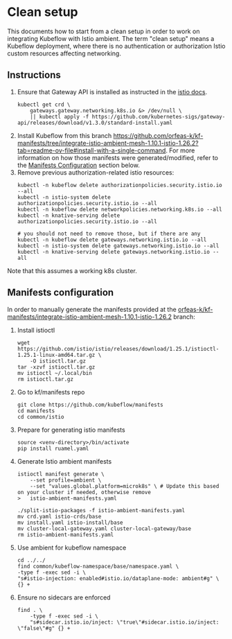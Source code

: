 # Clean setup

This documents how to start from a clean setup in order to work on integrating Kubeflow with Istio ambient. The term "clean setup" means a Kubeflow deployment, where there is no authentication or authorization Istio custom resources affecting networking.

## Instructions

1. Ensure that Gateway API is installed as instructed in the [istio docs](https://istio.io/v1.25/docs/ambient/getting-started/#install-the-kubernetes-gateway-api-crds).
    ```shell
    kubectl get crd \
        gateways.gateway.networking.k8s.io &> /dev/null \
        || kubectl apply -f https://github.com/kubernetes-sigs/gateway-api/releases/download/v1.3.0/standard-install.yaml
    ```
1. Install Kubeflow from this branch https://github.com/orfeas-k/kf-manifests/tree/integrate-istio-ambient-mesh-1.10.1-istio-1.26.2?tab=readme-ov-file#install-with-a-single-command. For more information on how those manifests were generated/modified, refer to the [Manifests Configuration](#manifests-configuration) section below.
1. Remove previous authorization-related istio resources:
    ```shell
    kubectl -n kubeflow delete authorizationpolicies.security.istio.io --all
    kubectl -n istio-system delete authorizationpolicies.security.istio.io --all
    kubectl -n kubeflow delete networkpolicies.networking.k8s.io --all
    kubectl -n knative-serving delete authorizationpolicies.security.istio.io --all

    # you should not need to remove those, but if there are any
    kubectl -n kubeflow delete gateways.networking.istio.io --all 
    kubectl -n istio-system delete gateways.networking.istio.io --all 
    kubectl -n knative-serving delete gateways.networking.istio.io --all 
    ```


Note that this assumes a working k8s cluster. 

## Manifests configuration
In order to manually generate the manifests provided at the [orfeas-k/kf-manifests/integrate-istio-ambient-mesh-1.10.1-istio-1.26.2](https://github.com/orfeas-k/kf-manifests/tree/integrate-istio-ambient-mesh-1.10.1-istio-1.26.2?tab=readme-ov-file#install-with-a-single-command) branch:
1. Install istioctl
	```shell
	wget https://github.com/istio/istio/releases/download/1.25.1/istioctl-1.25.1-linux-amd64.tar.gz \
		-O istioctl.tar.gz
	tar -xzvf istioctl.tar.gz
	mv istioctl ~/.local/bin
	rm istioctl.tar.gz
	```
2. Go to kf/manifests repo
	```shell
	git clone https://github.com/kubeflow/manifests
	cd manifests
	cd common/istio
	```
3. Prepare for generating istio manifests
	```shell
	source <venv-directory>/bin/activate
	pip install ruamel.yaml
	```
4. Generate Istio ambient manifests
	```shell
	istioctl manifest generate \
		--set profile=ambient \
		--set "values.global.platform=microk8s" \ # Update this based on your cluster if needed, otherwise remove
	> 	istio-ambient-manifests.yaml
	
	./split-istio-packages -f istio-ambient-manifests.yaml
	mv crd.yaml istio-crds/base
	mv install.yaml istio-install/base
	mv cluster-local-gateway.yaml cluster-local-gateway/base
	rm istio-ambient-manifests.yaml
	```
5. Use ambient for kubeflow namespace
	```shell
	cd ../../
	find common/kubeflow-namespace/base/namespace.yaml \
	-type f -exec sed -i \
	"s#istio-injection: enabled#istio.io/dataplane-mode: ambient#g" \
	{} +
	```
6. Ensure no sidecars are enforced
	```shell
	find . \
		-type f -exec sed -i \
		"s#sidecar.istio.io/inject: \"true\"#sidecar.istio.io/inject: \"false\"#g" {} +
    ```
